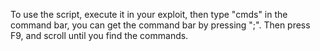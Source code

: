 To use the script, execute it in your exploit, then type "cmds" in the command bar, you can get the command bar by pressing ";". Then press F9, and scroll until you find the commands.
